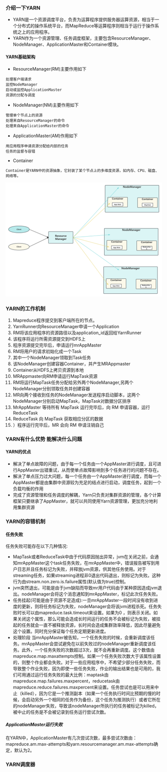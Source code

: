 ### 介绍一下YARN
- YARN是一个资源调度平台，负责为运算程序提供服务器运算资源，相当于一个分布式的操作系统平台，而MapReduce等运算程序则相当于运行于操作系统之上的应用程序。
- YARN作为一个资源管理、任务调度框架，主要包含ResourceManager、NodeManager、ApplicationMaster和Container模块。
#### YARN基础架构
- ResourceManager(RM)主要作用如下
```
处理客户端请求
监控NodeManager
启动或监控ApplicationMaster
资源的分配与调度
```
- NodeManager(NM)主要作用如下
```
管理单个节点上的资源
处理来自ResourceManager的命令
处理来自ApplicationMaster的命令
```
- ApplicationMaster(AM)作用如下
```
用应用程序申请资源分配给内部的任务
任务的监督与容错
```
- Container
```
Container是YARN中的资源抽象，它封装了某个节点上的多维度资源，如内存、CPU、磁盘、网络等。
```
![yarn基础架构图](./img/01_YARN的基础架构.png)
### YARN的工作机制
1. Mapreduce程序提交到客户端所在的节点。
2. YarnRunner向ResourceManager申请一个Application
3. RM将该应用程序的资源路径以及application_id返回给YarnRunner
4. 该程序将运行所需资源提交到HDFS上
5. 程序资源提交完毕后，申请运行mrAppMaster
6. RM将用户的请求初始化成一个Task
7. 其中一个NodeManager领取到Task任务
8. 该NodeManager创建容器Container，并产生MRAppmaster
9. Container从HDFS上拷贝资源到本地
10. MRAppmaster向RM申请运行MapTask资源
11. RM将运行MapTask任务分配给另外两个NodeManager,另两个NodeManager分别领取任务并创建容器
12. MR向两个接收到任务的NodeManager发送程序启动脚本，这两个NodeManager分别启动MapTask，MapTask对数据分区排序
13. MrAppMaster 等待所有 MapTask 运行完毕后，向 RM 申请容器，运行 ReduceTask
14. ReduceTask 向 MapTask 获取相应分区的数据
15. ）程序运行完毕后，MR 会向 RM 申请注销自己
### YARN有什么优势 能解决什么问题
#### YARN的优点
- 解决了单点故障的问题，由于每一个任务由一个AppMaster进行调度，且可进行AppMaster出错重试，从而使单点故障影响到多个任务进行的问题不存在。
- 解决了单点压力过大问题，每一个任务由一个AppMaster进行调度，而每一个AppMaster都是由集群中资源较为充足的结点进行启动，调度任务，起到一个负载均衡的作用
- 完成了资源管理和任务调度的解耦，Yarn只负责对集群资源的管理，各个计算框架只要继承了AppMaster，就可以共同使用Yarn资源管理，更加充分地利用集群资源
### YARN的容错机制
#### 任务失败
任务失败可能存在以下几种情况:
- MapTask或者ReduceTask中由于代码原因抛出异常，jvm在关闭之前，会通知mrAppMaster这个task任务失败，在mrAppMaster中，错误报告被写到用户日志并且任务标记为失败，并释放jvm资源，供其他任务使用。对于streaming任务，如果streaming进程非0退出代码退出，则标记为失败。这种行为由stream.non.zero.is.failure属性(默认值为true)控制。
- jvm突然退出，可能是由于jvm缺陷而导致mr用户代码由于某种原因造成jvm退出。nodeManager会将这个消息通知到mrAppMaster，标记此次任务失败。
- 任务挂起(可能是由于资源不足造成):一旦mrAppMaster一段时间没有收到进度的更新，则将任务标记为失败，nodeManager会将该jvm进程杀死。任务失败时长可以由mapreduce.task.timeout来设置。如果为0 ，则表示关闭。如果关闭这个属性，那么可能会造成长时间运行的任务不会被标记为失败，被挂起的任务就会一直不被释放资源，长时间会造成集群效率降低，因此尽量避免这个设置。同时充分保证每个任务定期更新进度。
- 处理阶段 当mrAppMaster被告知，一个任务失败的时候，会重新调度该任务。mrAppMaster会尝试避免在以前失败过的nodeManager重新调度该任务。此外，一个任务失败的次数超过3次，就不会再重新调度。这个数值由mapreduce.map.maxattempts控制。如果一个任务失败次数大于该属性设置的，则整个作业都会失败。对于一些应用程序中，不希望少部分任务失败，而导致整个作业失败，因为即使一些任务失败，作业的输出结果也是可用的，我们可用通过运行任务失败的最大比例：maptask由mapreduce.map.failures.maxpercent，reducetask由mapreduce.reduce.failures.maxpercent来设置。任务尝试也是可以用来中止（killed），因为它是一个推测副本（如果一个任务执行时间比预期的慢的时候，会启动另外一个相同的任务作为备份，这个任务为推测执行）或者它所在的nodeManager失败，导致该nodeManager所执行的任务被标记为killed，被中止的任务是不会被记录到任务运行尝试次数。
##### ApplicationMaster运行失败
在YARN中，ApplicationMaster有几次尝试次数，最多尝试次数由：mapreduce.am.max-attempts和yarn.resourcemanager.am.max-attempts确定，默认为2。
### YARN调度器
